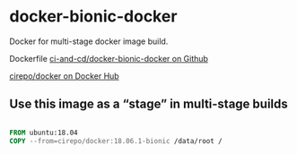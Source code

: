 # docker-bionic-docker

Docker for multi-stage docker image build.

Dockerfile [ci-and-cd/docker-bionic-docker on Github](https://github.com/ci-and-cd/docker-bionic-docker)

[cirepo/docker on Docker Hub](https://hub.docker.com/r/cirepo/docker/)

## Use this image as a “stage” in multi-stage builds

```dockerfile

FROM ubuntu:18.04
COPY --from=cirepo/docker:18.06.1-bionic /data/root /

```
